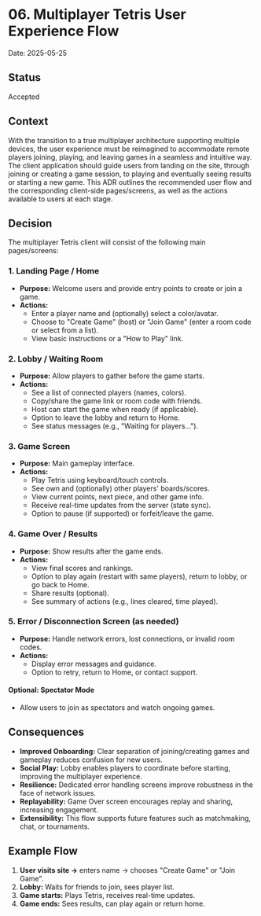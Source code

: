 # 06. Multiplayer Tetris User Experience Flow

Date: 2025-05-25

## Status

Accepted

## Context

With the transition to a true multiplayer architecture supporting multiple devices, the user experience must be reimagined to accommodate remote players joining, playing, and leaving games in a seamless and intuitive way. The client application should guide users from landing on the site, through joining or creating a game session, to playing and eventually seeing results or starting a new game. This ADR outlines the recommended user flow and the corresponding client-side pages/screens, as well as the actions available to users at each stage.

## Decision

The multiplayer Tetris client will consist of the following main pages/screens:

### 1. Landing Page / Home

- **Purpose:** Welcome users and provide entry points to create or join a game.
- **Actions:**
  - Enter a player name and (optionally) select a color/avatar.
  - Choose to "Create Game" (host) or "Join Game" (enter a room code or select from a list).
  - View basic instructions or a "How to Play" link.

### 2. Lobby / Waiting Room

- **Purpose:** Allow players to gather before the game starts.
- **Actions:**
  - See a list of connected players (names, colors).
  - Copy/share the game link or room code with friends.
  - Host can start the game when ready (if applicable).
  - Option to leave the lobby and return to Home.
  - See status messages (e.g., "Waiting for players...").

### 3. Game Screen

- **Purpose:** Main gameplay interface.
- **Actions:**
  - Play Tetris using keyboard/touch controls.
  - See own and (optionally) other players' boards/scores.
  - View current points, next piece, and other game info.
  - Receive real-time updates from the server (state sync).
  - Option to pause (if supported) or forfeit/leave the game.

### 4. Game Over / Results

- **Purpose:** Show results after the game ends.
- **Actions:**
  - View final scores and rankings.
  - Option to play again (restart with same players), return to lobby, or go back to Home.
  - Share results (optional).
  - See summary of actions (e.g., lines cleared, time played).

### 5. Error / Disconnection Screen (as needed)

- **Purpose:** Handle network errors, lost connections, or invalid room codes.
- **Actions:**
  - Display error messages and guidance.
  - Option to retry, return to Home, or contact support.

#### Optional: Spectator Mode

- Allow users to join as spectators and watch ongoing games.

## Consequences

- **Improved Onboarding:** Clear separation of joining/creating games and gameplay reduces confusion for new users.
- **Social Play:** Lobby enables players to coordinate before starting, improving the multiplayer experience.
- **Resilience:** Dedicated error handling screens improve robustness in the face of network issues.
- **Replayability:** Game Over screen encourages replay and sharing, increasing engagement.
- **Extensibility:** This flow supports future features such as matchmaking, chat, or tournaments.

## Example Flow

1. **User visits site →** enters name → chooses "Create Game" or "Join Game".
2. **Lobby:** Waits for friends to join, sees player list.
3. **Game starts:** Plays Tetris, receives real-time updates.
4. **Game ends:** Sees results, can play again or return home.

